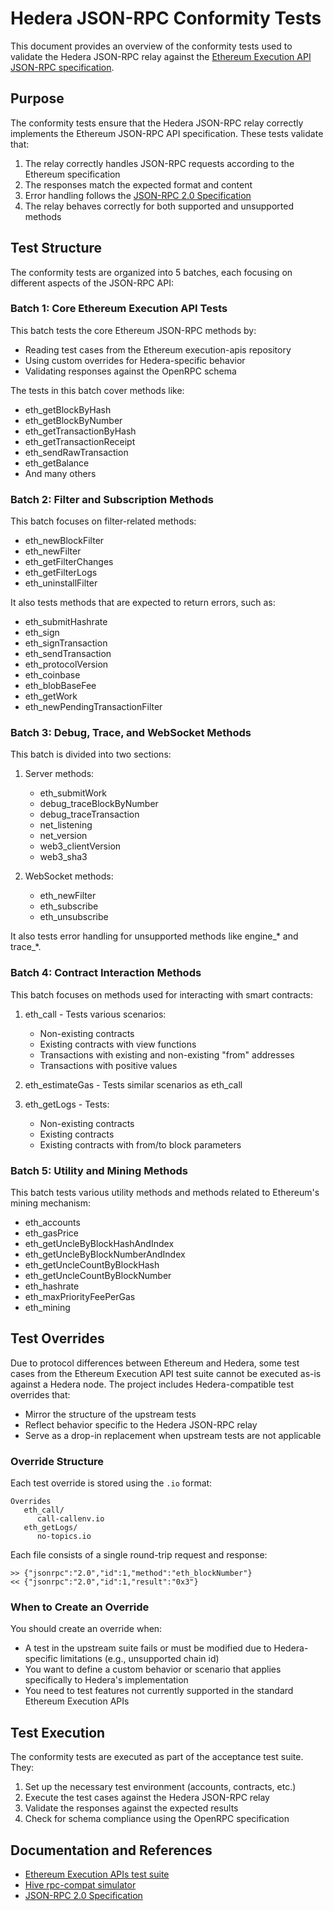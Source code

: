 # Hedera JSON-RPC Conformity Tests

This document provides an overview of the conformity tests used to validate the Hedera JSON-RPC relay against the [Ethereum Execution API JSON-RPC specification](https://github.com/ethereum/execution-apis).

## Purpose

The conformity tests ensure that the Hedera JSON-RPC relay correctly implements the Ethereum JSON-RPC API specification. These tests validate that:

1. The relay correctly handles JSON-RPC requests according to the Ethereum specification
2. The responses match the expected format and content
3. Error handling follows the [JSON-RPC 2.0 Specification](https://www.jsonrpc.org/specification)
4. The relay behaves correctly for both supported and unsupported methods

## Test Structure

The conformity tests are organized into 5 batches, each focusing on different aspects of the JSON-RPC API:

### Batch 1: Core Ethereum Execution API Tests

This batch tests the core Ethereum JSON-RPC methods by:
- Reading test cases from the Ethereum execution-apis repository
- Using custom overrides for Hedera-specific behavior
- Validating responses against the OpenRPC schema

The tests in this batch cover methods like:
- eth_getBlockByHash
- eth_getBlockByNumber
- eth_getTransactionByHash
- eth_getTransactionReceipt
- eth_sendRawTransaction
- eth_getBalance
- And many others

### Batch 2: Filter and Subscription Methods

This batch focuses on filter-related methods:
- eth_newBlockFilter
- eth_newFilter
- eth_getFilterChanges
- eth_getFilterLogs
- eth_uninstallFilter

It also tests methods that are expected to return errors, such as:
- eth_submitHashrate
- eth_sign
- eth_signTransaction
- eth_sendTransaction
- eth_protocolVersion
- eth_coinbase
- eth_blobBaseFee
- eth_getWork
- eth_newPendingTransactionFilter

### Batch 3: Debug, Trace, and WebSocket Methods

This batch is divided into two sections:

1. Server methods:
   - eth_submitWork
   - debug_traceBlockByNumber
   - debug_traceTransaction
   - net_listening
   - net_version
   - web3_clientVersion
   - web3_sha3

2. WebSocket methods:
   - eth_newFilter
   - eth_subscribe
   - eth_unsubscribe

It also tests error handling for unsupported methods like engine_* and trace_*.

### Batch 4: Contract Interaction Methods

This batch focuses on methods used for interacting with smart contracts:

1. eth_call - Tests various scenarios:
   - Non-existing contracts
   - Existing contracts with view functions
   - Transactions with existing and non-existing "from" addresses
   - Transactions with positive values

2. eth_estimateGas - Tests similar scenarios as eth_call

3. eth_getLogs - Tests:
   - Non-existing contracts
   - Existing contracts
   - Existing contracts with from/to block parameters

### Batch 5: Utility and Mining Methods

This batch tests various utility methods and methods related to Ethereum's mining mechanism:
- eth_accounts
- eth_gasPrice
- eth_getUncleByBlockHashAndIndex
- eth_getUncleByBlockNumberAndIndex
- eth_getUncleCountByBlockHash
- eth_getUncleCountByBlockNumber
- eth_hashrate
- eth_maxPriorityFeePerGas
- eth_mining

## Test Overrides

Due to protocol differences between Ethereum and Hedera, some test cases from the Ethereum Execution API test suite cannot be executed as-is against a Hedera node. The project includes Hedera-compatible test overrides that:

- Mirror the structure of the upstream tests
- Reflect behavior specific to the Hedera JSON-RPC relay
- Serve as a drop-in replacement when upstream tests are not applicable

### Override Structure

Each test override is stored using the `.io` format:

```
Overrides
   eth_call/
      call-callenv.io
   eth_getLogs/
      no-topics.io
```

Each file consists of a single round-trip request and response:

```
>> {"jsonrpc":"2.0","id":1,"method":"eth_blockNumber"}
<< {"jsonrpc":"2.0","id":1,"result":"0x3"}
```

### When to Create an Override

You should create an override when:

* A test in the upstream suite fails or must be modified due to Hedera-specific limitations (e.g., unsupported chain id)
* You want to define a custom behavior or scenario that applies specifically to Hedera's implementation
* You need to test features not currently supported in the standard Ethereum Execution APIs

## Test Execution

The conformity tests are executed as part of the acceptance test suite. They:

1. Set up the necessary test environment (accounts, contracts, etc.)
2. Execute the test cases against the Hedera JSON-RPC relay
3. Validate the responses against the expected results
4. Check for schema compliance using the OpenRPC specification

## Documentation and References

* [Ethereum Execution APIs test suite](https://github.com/ethereum/execution-apis/tree/main/tests)
* [Hive rpc-compat simulator](https://github.com/ethereum/hive/tree/master/simulators/ethereum/rpc-compat)
* [JSON-RPC 2.0 Specification](https://www.jsonrpc.org/specification)

